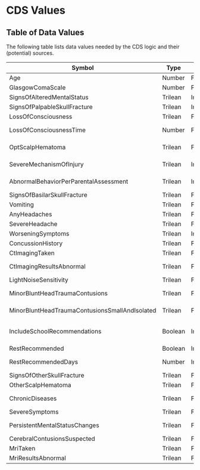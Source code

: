 # CDS Values

## Table of Data Values

The following table lists data values needed by the CDS logic and their (potential) sources.

| Symbol                                                  | Type            | Source           | Notes                                           |
| ------------------------------------------------------- | --------------- | ---------------- | ----------------------------------------------- |
| Age                                                     | Number          | FHIR             | Age (years)                                     |
| GlasgowComaScale                                        | Number          | FHIR             | Glasgow Coma Scale                              |
| SignsOfAlteredMentalStatus                              | Trilean         | Interface?       | Altered mental status                           |
| SignsOfPalpableSkullFracture                            | Trilean         | Interface?       | Palpable skull fracture                         |
| LossOfConsciousness                                     | Trilean         | FHIR             | Loss of consciousness                           |
| LossOfConsciousnessTime                                 | Number          | FHIR             | Loss of consciousness (seconds)                 |
| OptScalpHematoma                                        | Trilean         | FHIR             | Occipital/parietal/temporal scalp hematoma      |
| SevereMechanismOfInjury                                 | Trilean         | Interface?       | Severe mechanism of injury                      |
| AbnormalBehaviorPerParentalAssessment                   | Trilean         | Interface        | Acting normally, according to parents           |
| SignsOfBasilarSkullFracture                             | Trilean         | FHIR?            | Basilar skull fracture                          |
| Vomiting                                                | Trilean         | FHIR?            | Vomiting                                        |
| AnyHeadaches                                            | Trilean         | FHIR             | Any headaches                                   |
| SevereHeadache                                          | Trilean         | FHIR?            | Severe headache                                 |
| WorseningSymptoms                                       | Trilean         | Interface        | Worsening symptoms                              |
| ConcussionHistory                                       | Trilean         | FHIR             | History of concussion(s)                        |
| CtImagingTaken                                          | Trilean         | FHIR             | Cranial CT image taken?                         |
| CtImagingResultsAbnormal                                | Trilean         | FHIR?            | Cranial CT image results are abnormal?          |
| LightNoiseSensitivity                                   | Trilean         | FHIR?            | Sensitivity to light/noise                      |
| MinorBluntHeadTraumaContusions                          | Trilean         | FHIR             | Cerebal contusions from minor blunt head trauma |
| MinorBluntHeadTraumaContusionsSmallAndIsolated          | Trilean         | FHIR?            | If contusions, small and isolated?              |
| IncludeSchoolRecommendations                            | Boolean         | Interface        | Include school recommendations in results?      |
| RestRecommended                                         | Boolean         | Interface        | Rest recommended?                               |
| RestRecommendedDays                                     | Number          | Interface        | Days of rest recommended                        |
| SignsOfOtherSkullFracture                               | Trilean         | FHIR?            | Other skull fracture                            |
| OtherScalpHematoma                                      | Trilean         | FHIR             | Other scalp hematoma                            |
| ChronicDiseases                                         | Trilean         | FHIR             | Chronic diseases (asthma, diabetes, etc)        |
| SevereSymptoms                                          | Trilean         | FHIR             | Severe symptoms                                 |
| PersistentMentalStatusChanges                           | Trilean         | FHIR?            | Persistent mental status changes                |
| CerebralContusionsSuspected                             | Trilean         | FHIR?            | Cerebral contusions                             |
| MriTaken                                                | Trilean         | FHIR             | MRI taken                                       |
| MriResultsAbnormal                                      | Trilean         | FHIR             | MRI results abnormal                            |
